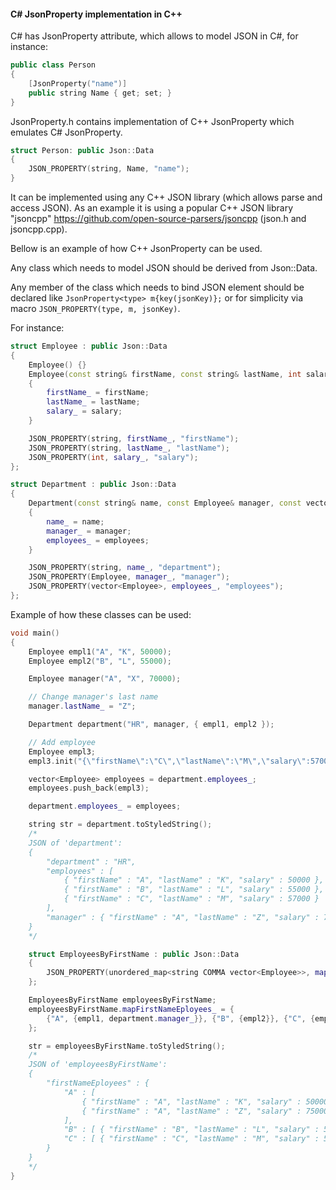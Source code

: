 #### C# JsonProperty implementation in C++

C# has JsonProperty attribute, which allows to model JSON in C#, for instance:

```C++
public class Person
{
    [JsonProperty("name")]
    public string Name { get; set; }
}
```

JsonProperty.h contains implementation of C++ JsonProperty which emulates C# JsonProperty.

```C++
struct Person: public Json::Data
{
    JSON_PROPERTY(string, Name, "name");
}
```

It can be implemented using any C++ JSON library (which allows parse and access JSON). As an example it is using a popular C++ JSON library "jsoncpp" https://github.com/open-source-parsers/jsoncpp (json.h and jsoncpp.cpp).

Bellow is an example of how C++ JsonProperty can be used.

Any class which needs to model JSON should be derived from Json::Data.

Any member of the class which needs to bind JSON element should be declared like ```JsonProperty<type> m{key(jsonKey)};``` or for simplicity via macro ```JSON_PROPERTY(type, m, jsonKey)```. 

For instance:
```C++
struct Employee : public Json::Data
{
    Employee() {}
    Employee(const string& firstName, const string& lastName, int salary)
    {
        firstName_ = firstName;
        lastName_ = lastName;
        salary_ = salary;
    }

    JSON_PROPERTY(string, firstName_, "firstName");
    JSON_PROPERTY(string, lastName_, "lastName");
    JSON_PROPERTY(int, salary_, "salary");
};

struct Department : public Json::Data
{
    Department(const string& name, const Employee& manager, const vector<Employee>& employees)
    {
        name_ = name;
        manager_ = manager;
        employees_ = employees;
    }

    JSON_PROPERTY(string, name_, "department");
    JSON_PROPERTY(Employee, manager_, "manager");
    JSON_PROPERTY(vector<Employee>, employees_, "employees");
};
```

Example of how these classes can be used:
```C++
void main()
{
    Employee empl1("A", "K", 50000);
    Employee empl2("B", "L", 55000);

    Employee manager("A", "X", 70000);

    // Change manager's last name
    manager.lastName_ = "Z";

    Department department("HR", manager, { empl1, empl2 });

    // Add employee
    Employee empl3;
    empl3.init("{\"firstName\":\"C\",\"lastName\":\"M\",\"salary\":57000}");

    vector<Employee> employees = department.employees_;
    employees.push_back(empl3);

    department.employees_ = employees;

    string str = department.toStyledString();
    /*
    JSON of 'department':
    {
        "department" : "HR",
        "employees" : [
            { "firstName" : "A", "lastName" : "K", "salary" : 50000 },
            { "firstName" : "B", "lastName" : "L", "salary" : 55000 },
            { "firstName" : "C", "lastName" : "M", "salary" : 57000 }
        ],
        "manager" : { "firstName" : "A", "lastName" : "Z", "salary" : 70000 }
    }    
    */

    struct EmployeesByFirstName : public Json::Data
    {
        JSON_PROPERTY(unordered_map<string COMMA vector<Employee>>, mapFirstNameEployees_, "firstNameEployees");
    };

    EmployeesByFirstName employeesByFirstName;
    employeesByFirstName.mapFirstNameEployees_ = {
        {"A", {empl1, department.manager_}}, {"B", {empl2}}, {"C", {empl3}}
    };

    str = employeesByFirstName.toStyledString();
    /*
    JSON of 'employeesByFirstName':
    { 
        "firstNameEployees" : {
            "A" : [
                { "firstName" : "A", "lastName" : "K", "salary" : 50000 },
                { "firstName" : "A", "lastName" : "Z", "salary" : 75000 }
            ],
            "B" : [ { "firstName" : "B", "lastName" : "L", "salary" : 55000 } ],
            "C" : [ { "firstName" : "C", "lastName" : "M", "salary" : 57000 } ]
        }
    }
    */
} 
```
